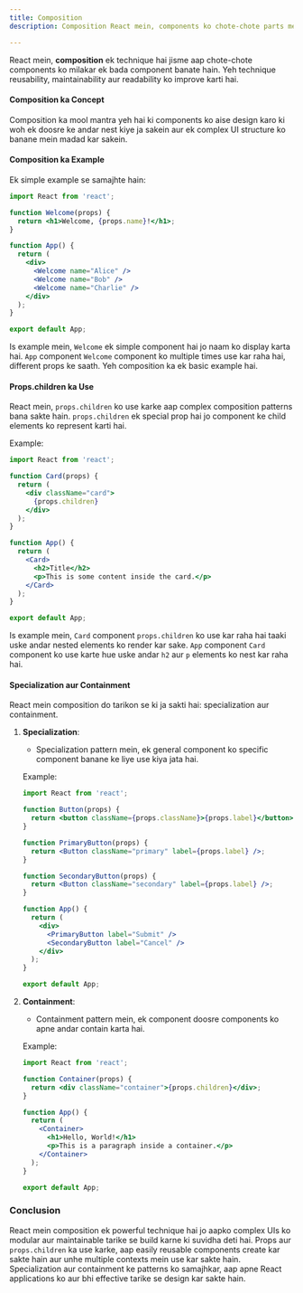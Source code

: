 ```yaml
---
title: Composition
description: Composition React mein, components ko chote-chote parts mein divide karne ka ek technique hai jo reusability, maintainability aur readability ko improve karta hai. Composition ka use karke aap complex UI structures ko modular tarike se design kar sakte hain.

---
```


React mein, **composition** ek technique hai jisme aap chote-chote components ko milakar ek bada component banate hain. Yeh technique reusability, maintainability aur readability ko improve karti hai.

#### Composition ka Concept

Composition ka mool mantra yeh hai ki components ko aise design karo ki woh ek doosre ke andar nest kiye ja sakein aur ek complex UI structure ko banane mein madad kar sakein. 

#### Composition ka Example

Ek simple example se samajhte hain:

```jsx
import React from 'react';

function Welcome(props) {
  return <h1>Welcome, {props.name}!</h1>;
}

function App() {
  return (
    <div>
      <Welcome name="Alice" />
      <Welcome name="Bob" />
      <Welcome name="Charlie" />
    </div>
  );
}

export default App;
```

Is example mein, `Welcome` ek simple component hai jo naam ko display karta hai. `App` component `Welcome` component ko multiple times use kar raha hai, different props ke saath. Yeh composition ka ek basic example hai.

#### Props.children ka Use

React mein, `props.children` ko use karke aap complex composition patterns bana sakte hain. `props.children` ek special prop hai jo component ke child elements ko represent karti hai.

Example:

```jsx
import React from 'react';

function Card(props) {
  return (
    <div className="card">
      {props.children}
    </div>
  );
}

function App() {
  return (
    <Card>
      <h2>Title</h2>
      <p>This is some content inside the card.</p>
    </Card>
  );
}

export default App;
```

Is example mein, `Card` component `props.children` ko use kar raha hai taaki uske andar nested elements ko render kar sake. `App` component `Card` component ko use karte hue uske andar `h2` aur `p` elements ko nest kar raha hai.

#### Specialization aur Containment

React mein composition do tarikon se ki ja sakti hai: specialization aur containment.

1. **Specialization**:
    - Specialization pattern mein, ek general component ko specific component banane ke liye use kiya jata hai.
    
    Example:
    ```jsx
    import React from 'react';

    function Button(props) {
      return <button className={props.className}>{props.label}</button>;
    }

    function PrimaryButton(props) {
      return <Button className="primary" label={props.label} />;
    }

    function SecondaryButton(props) {
      return <Button className="secondary" label={props.label} />;
    }

    function App() {
      return (
        <div>
          <PrimaryButton label="Submit" />
          <SecondaryButton label="Cancel" />
        </div>
      );
    }

    export default App;
    ```

2. **Containment**:
    - Containment pattern mein, ek component doosre components ko apne andar contain karta hai.

    Example:
    ```jsx
    import React from 'react';

    function Container(props) {
      return <div className="container">{props.children}</div>;
    }

    function App() {
      return (
        <Container>
          <h1>Hello, World!</h1>
          <p>This is a paragraph inside a container.</p>
        </Container>
      );
    }

    export default App;
    ```

### Conclusion

React mein composition ek powerful technique hai jo aapko complex UIs ko modular aur maintainable tarike se build karne ki suvidha deti hai. Props aur `props.children` ka use karke, aap easily reusable components create kar sakte hain aur unhe multiple contexts mein use kar sakte hain. Specialization aur containment ke patterns ko samajhkar, aap apne React applications ko aur bhi effective tarike se design kar sakte hain.